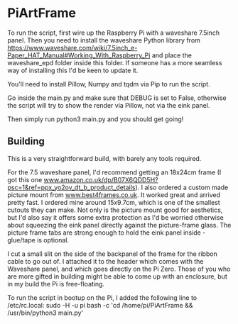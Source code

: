 # PiArtFrame

To run the script, first wire up the Raspberry Pi with a waveshare 7.5inch panel.
Then you need to install the waveshare Python library from https://www.waveshare.com/wiki/7.5inch_e-Paper_HAT_Manual#Working_With_Raspberry_Pi and place the waveshare_epd folder inside this folder. If someone has a more seamless way of installing this I'd be keen to update it.

You'll need to install Pillow, Numpy and tqdm via Pip to run the script.

Go inside the main.py and make sure that DEBUG is set to False, otherwise the script will try to show the render via Pillow, not via the eink panel.

Then simply run python3 main.py and you should get going!

## Building
This is a very straightforward build, with barely any tools required.

For the 7.5 waveshare panel, I'd recommend getting an 18x24cm frame (I got this one www.amazon.co.uk/dp/B07X6QDD5H?psc=1&ref=ppx_yo2ov_dt_b_product_details). I also ordered a custom made picture mount from www.best4frames.co.uk. It worked great and arrived pretty fast. I ordered mine around 15x9.7cm, which is one of the smallest cutouts they can make. Not only is the picture mount good for aesthetics, but I'd also say it offers some extra protection as I'd be worried otherwise about squeezing the eink panel directly against the picture-frame glass. The picture frame tabs are strong enough to hold the eink panel inside - glue/tape is optional.

I cut a small slit on the side of the backpanel of the frame for the ribbon cable to go out of. I attached it to the header which comes with the Waveshare panel, and which goes directly on the Pi Zero. Those of you who are more gifted in building might be able to come up with an enclosure, but in my build the Pi is free-floating.

To run the script in bootup on the Pi, I added the following line to /etc/rc.local:
sudo -H -u pi bash -c 'cd /home/pi/PiArtFrame && /usr/bin/python3 main.py'
